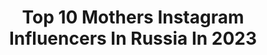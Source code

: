---
title: Top 10 Mothers Instagram Influencers In Russia In 2023
description: >-
  Find top mothers Instagram influencers in Russia in 2023. Most popular hashtags: #kidsblogger #dianadyakonova #fashionphotographer.
platform: Instagram
hits: 256
text_top: Analyze the top-rated Instagram influencers on inBeat.
text_bottom: Our database holds 256 Instagram influencers like this in Russia for you to contact.
profiles:
  - username: "prosvetika_"
    fullname: >-
      Света Фадеева
    bio: >-
      motherhood | business | lifestyle ⠀ Зараженная на результат 🔝 Верю в себя и свою вселенную 💫 Построю тебе команду в #Greenway 🔴 кв. LEADER Связь ⤵️
    location: "Russia"
    followers: 17946
    engagement: 441
    commentsToLikes: 0.209782
    id: ck8t1nu93wdtc0j78zqzm1joy
    verified: false
    hashtags: "#fisherprice, #greenway"
  - username: "viola_dima_official"
    fullname: >-
      Antonova Ekaterina⭐️VIOLA&DIMA
    bio: >-
      👩‍👧‍👦Account run by mother @ekaterina_antonova_dv 👦🏼Antonov Dima👱🏼‍♀️Viola ➡️Represented @sugar__kids @paolasells 📩Сотрудничество, реклама в директ
    location: "Russia"
    followers: 510918
    engagement: 371
    commentsToLikes: 0.021803
    id: ck0tyjkm0n3m10i1954uoge39
    verified: false
    hashtags: ""
  - username: "vikakyk"
    fullname: >-
      Виктория ★
    bio: >-
      👑Vika ⭐Kidsmodel #vikakyk 🤸🏻‍♀️Художественная гимнастика 🇷🇺 Russia, Moscow 💌Сотрудничество в Директ 👩 run by mother Alena
    location: "Russia"
    followers: 10853
    engagement: 552
    commentsToLikes: 0.100189
    id: ckap8zeiyqk5a0i78p198f2gm
    verified: false
    hashtags: "#portraitpage, #portrait, #horse, #horses"
  - username: "dianadyakonova09"
    fullname: >-
      DIDA
    bio: >-
      MODEL//DANCER//ACTRESS Moscow/Russian 🇷🇺/Europe🇧🇷🇮🇹 Account managed by mother 👇🏼 +79637255373 @katyagerner_actress
    location: "Russia"
    followers: 32894
    engagement: 239
    commentsToLikes: 0.089929
    id: ck8t5rvnqb0yf0j783atvfreg
    verified: false
    hashtags: "#kidsblogger, #fashionphotographer, #kidsm, #dianadyakonova"
  - username: "caandyfliip"
    fullname: >-
      Marie
    bio: >-
      Mother Russia 🇷🇺 🤘🏻 Caxарная попка 🍭 20 yeeears my second page @maryyylermontova
    location: "Russia"
    followers: 96200
    engagement: 1634
    commentsToLikes: 0.013405
    id: ck8t8k2cwkri60j7841n1iehq
    verified: false
    hashtags: "#girlscanskate, #skategirl, #girlsskateclips, #senselessfamily"
  - username: "nataliamaksimovala"
    fullname: >-
      NATALIA MAKSIMOVA 🎬🎞
    bio: >-
      Happy wife and mother of three little angels👧🏼🧒🏻👶🏻 PHOTOGRAPHER & VIDEOGRAPHER Russia/Moscow and other countries 🌎 8(965)1085200
    location: "Russia"
    followers: 15072
    engagement: 402
    commentsToLikes: 0.125406
    id: ck8sxksykhrgh0j781ebdcyd0
    verified: false
    hashtags: "#maldivesisland, #maldivestrip, #maldives, #photomaldives"
  - username: "lizisher_"
    fullname: >-
      Liza Sheremeteva |model
    bio: >-
      Account run by mother MONNALISA, DSQUARED2, ELSY, LIUJO, PITTIBIMBO90, OSTIN, BOSCO MA @pkmanagement Agent @ksyusha_abdukhanova Ballroom dancer💃
    location: "Russia"
    followers: 19121
    engagement: 636
    commentsToLikes: 0.067233
    id: ck0w437e8wkxb0i19emhkrjpe
    verified: false
    hashtags: ""
  - username: "natasha_ash_nyc"
    fullname: >-
      Natasha Ash
    bio: >-
      NYC • LV Marketing • Motherhood • Homemaking • Travel
    location: "Russia"
    followers: 22566
    engagement: 489
    commentsToLikes: 0.041400
    id: ck8tb4ldju8yb0j783m5irrfv
    verified: false
    hashtags: "#love, #decor, #newyork, #bedroomdecor"
  - username: "oliastepanenco"
    fullname: >-
      Olia Stepanenco
    bio: >-
      📍🄱🄰🄻🄸 🌕🌖🌗🌘🌑 MOTHER OF👉@style_retreat_bali_shop 🅢🅣🅨🅛🅘🅢🅣 🅟🅔🅡🅢🅞🅝🅐🅛 🅢🅗🅞🅟🅟🅔🅡 🅒🅞🅝🅣🅔🅝🅣 🅜🅐🅝🅐🅖🅔🅡
    location: "Russia"
    followers: 32170
    engagement: 251
    commentsToLikes: 0.054938
    id: ck6tv2kzujtba0j71qzwqcl2v
    verified: false
    hashtags: "#astrology"
  - username: "alexandratolstoy"
    fullname: >-
      ALEXANDRA TOLSTOY
    bio: >-
      Anglo-Russian mother, adventurer, writer, TV presenter | Travels with Alexandra @alexandratolstoytravel | Founder of @thetolstoyedit
    location: "Russia"
    followers: 89435
    engagement: 318
    commentsToLikes: 0.026762
    id: ck14kbzwsorp00i19owk7bqcl
    verified: true
    hashtags: "#ad, #corfu, #cottagelife, #picturehanging"
---